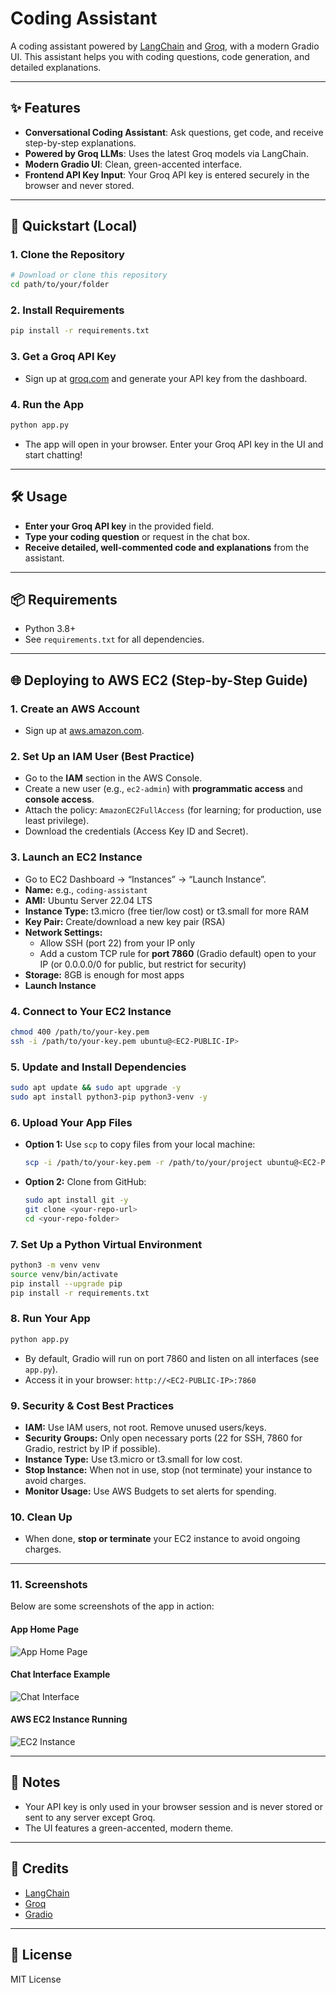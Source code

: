 # Coding Assistant

A coding assistant powered by [LangChain](https://python.langchain.com/) and [Groq](https://groq.com/), with a modern Gradio UI. This assistant helps you with coding questions, code generation, and detailed explanations.

---

## ✨ Features
- **Conversational Coding Assistant**: Ask questions, get code, and receive step-by-step explanations.
- **Powered by Groq LLMs**: Uses the latest Groq models via LangChain.
- **Modern Gradio UI**: Clean, green-accented interface.
- **Frontend API Key Input**: Your Groq API key is entered securely in the browser and never stored.

---

## 🚀 Quickstart (Local)

### 1. Clone the Repository
```bash
# Download or clone this repository
cd path/to/your/folder
```

### 2. Install Requirements
```bash
pip install -r requirements.txt
```

### 3. Get a Groq API Key
- Sign up at [groq.com](https://groq.com/) and generate your API key from the dashboard.

### 4. Run the App
```bash
python app.py
```

- The app will open in your browser. Enter your Groq API key in the UI and start chatting!

---

## 🛠️ Usage
- **Enter your Groq API key** in the provided field.
- **Type your coding question** or request in the chat box.
- **Receive detailed, well-commented code and explanations** from the assistant.

---

## 📦 Requirements
- Python 3.8+
- See `requirements.txt` for all dependencies.

---

## 🌐 Deploying to AWS EC2 (Step-by-Step Guide)

### 1. **Create an AWS Account**
- Sign up at [aws.amazon.com](https://aws.amazon.com/).

### 2. **Set Up an IAM User (Best Practice)**
- Go to the **IAM** section in the AWS Console.
- Create a new user (e.g., `ec2-admin`) with **programmatic access** and **console access**.
- Attach the policy: `AmazonEC2FullAccess` (for learning; for production, use least privilege).
- Download the credentials (Access Key ID and Secret).

### 3. **Launch an EC2 Instance**
- Go to EC2 Dashboard → “Instances” → “Launch Instance”.
- **Name:** e.g., `coding-assistant`
- **AMI:** Ubuntu Server 22.04 LTS
- **Instance Type:** t3.micro (free tier/low cost) or t3.small for more RAM
- **Key Pair:** Create/download a new key pair (RSA)
- **Network Settings:**
  - Allow SSH (port 22) from your IP only
  - Add a custom TCP rule for **port 7860** (Gradio default) open to your IP (or 0.0.0.0/0 for public, but restrict for security)
- **Storage:** 8GB is enough for most apps
- **Launch Instance**

### 4. **Connect to Your EC2 Instance**
```sh
chmod 400 /path/to/your-key.pem
ssh -i /path/to/your-key.pem ubuntu@<EC2-PUBLIC-IP>
```

### 5. **Update and Install Dependencies**
```sh
sudo apt update && sudo apt upgrade -y
sudo apt install python3-pip python3-venv -y
```

### 6. **Upload Your App Files**
- **Option 1:** Use `scp` to copy files from your local machine:
  ```sh
  scp -i /path/to/your-key.pem -r /path/to/your/project ubuntu@<EC2-PUBLIC-IP>:~/
  ```
- **Option 2:** Clone from GitHub:
  ```sh
  sudo apt install git -y
  git clone <your-repo-url>
  cd <your-repo-folder>
  ```

### 7. **Set Up a Python Virtual Environment**
```sh
python3 -m venv venv
source venv/bin/activate
pip install --upgrade pip
pip install -r requirements.txt
```

### 8. **Run Your App**
```sh
python app.py
```
- By default, Gradio will run on port 7860 and listen on all interfaces (see `app.py`).
- Access it in your browser: `http://<EC2-PUBLIC-IP>:7860`

### 9. **Security & Cost Best Practices**
- **IAM:** Use IAM users, not root. Remove unused users/keys.
- **Security Groups:** Only open necessary ports (22 for SSH, 7860 for Gradio, restrict by IP if possible).
- **Instance Type:** Use t3.micro or t3.small for low cost.
- **Stop Instance:** When not in use, stop (not terminate) your instance to avoid charges.
- **Monitor Usage:** Use AWS Budgets to set alerts for spending.

### 10. **Clean Up**
- When done, **stop or terminate** your EC2 instance to avoid ongoing charges.

---

### 11. **Screenshots**

Below are some screenshots of the app in action:

#### App Home Page
![App Home Page](screenshots/mca_1.png)

#### Chat Interface Example
![Chat Interface](screenshots/mca_2.png)

#### AWS EC2 Instance Running
![EC2 Instance](screenshots/mca_3.png)

---

## 📝 Notes
- Your API key is only used in your browser session and is never stored or sent to any server except Groq.
- The UI features a green-accented, modern theme.

---

## 🤝 Credits
- [LangChain](https://python.langchain.com/)
- [Groq](https://groq.com/)
- [Gradio](https://gradio.app/)

---

## 📄 License
MIT License 
